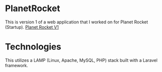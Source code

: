 # PlanetRocket

This is version 1 of a web application that I worked on for Planet Rocket (Startup). 
[Planet Rocket V1](https://pr1.arlevin.org/)

Technologies
============
This utilizes a LAMP (Linux, Apache, MySQL, PHP) stack built with a Laravel framework.


